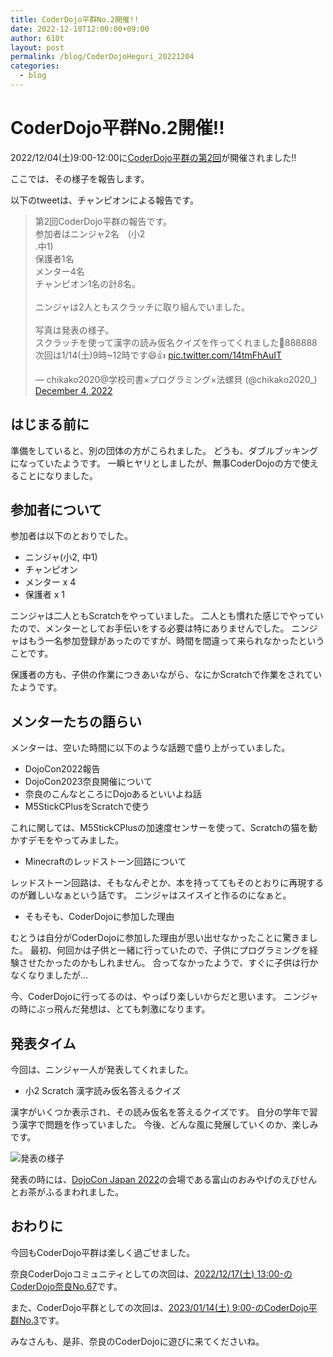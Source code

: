 ```yaml
---
title: CoderDojo平群No.2開催!!
date: 2022-12-10T12:00:00+09:00
author: 610t
layout: post
permalink: /blog/CoderDojoHeguri_20221204
categories:
  - blog
---
```

# CoderDojo平群No.2開催!!
2022/12/04(土)9:00-12:00に[CoderDojo平群の第2回](https://coderdojo-nara-ikoma.connpass.com/event/267219/)が開催されました!!

ここでは、その様子を報告します。

以下のtweetは、チャンピオンによる報告です。
<blockquote class="twitter-tweet"><p lang="ja" dir="ltr">第2回CoderDojo平群の報告です。<br>参加者はニンジャ2名　(小2<br>.中1)<br>保護者1名<br>メンター4名<br>チャンピオン1名の計8名。<br><br>ニンジャは2人ともスクラッチに取り組んでいました。<br><br>写真は発表の様子。<br>スクラッチを使って漢字の読み仮名クイズを作ってくれました👏888888<br>次回は1/14(土)9時~12時です😄👍 <a href="https://t.co/14tmFhAuIT">pic.twitter.com/14tmFhAuIT</a></p>&mdash; chikako2020@学校司書×プログラミング×法螺貝 (@chikako2020_) <a href="https://twitter.com/chikako2020_/status/1599257765725499392?ref_src=twsrc%5Etfw">December 4, 2022</a></blockquote> <script async src="https://platform.twitter.com/widgets.js" charset="utf-8"></script>


## はじまる前に
準備をしていると、別の団体の方がこられました。
どうも、ダブルブッキングになっていたようです。
一瞬ヒヤリとしましたが、無事CoderDojoの方で使えることになりました。

## 参加者について
参加者は以下のとおりでした。
- ニンジャ(小2, 中1)
- チャンピオン
- メンター x 4
- 保護者 x 1

ニンジャは二人ともScratchをやっていました。
二人とも慣れた感じでやっていたので、メンターとしてお手伝いをする必要は特にありませんでした。
ニンジャはもう一名参加登録があったのですが、時間を間違って来られなかったということです。

保護者の方も、子供の作業につきあいながら、なにかScratchで作業をされていたようです。


## メンターたちの語らい
メンターは、空いた時間に以下のような話題で盛り上がっていました。
- DojoCon2022報告
- DojoCon2023奈良開催について
- 奈良のこんなところにDojoあるといいよね話
- M5StickCPlusをScratchで使う

これに関しては、M5StickCPlusの加速度センサーを使って、Scratchの猫を動かすデモをやってみました。

- Minecraftのレッドストーン回路について

レッドストーン回路は、そもなんぞとか、本を持っててもそのとおりに再現するのが難しいなぁという話です。
ニンジャはスイスイと作るのになぁと。

- そもそも、CoderDojoに参加した理由

むとうは自分がCoderDojoに参加した理由が思い出せなかったことに驚きました。
最初、何回かは子供と一緒に行っていたので、子供にプログラミングを経験させたかったのかもしれません。
合ってなかったようで、すぐに子供は行かなくなりましたが…

今、CoderDojoに行ってるのは、やっぱり楽しいからだと思います。
ニンジャの時にぶっ飛んだ発想は、とても刺激になります。


## 発表タイム
今回は、ニンジャ一人が発表してくれました。
- 小2 Scratch 漢字読み仮名答えるクイズ

漢字がいくつか表示され、その読み仮名を答えるクイズです。
自分の学年で習う漢字で問題を作っていました。
今後、どんな風に発展していくのか、楽しみです。

![発表の様子](/assets/images/2022/HeguriNo2-Presen.jpg)


発表の時には、[DojoCon Japan 2022](https://dojocon2022.coderdojo.jp/)の会場である富山のおみやげのえびせんとお茶がふるまわれました。


## おわりに
今回もCoderDojo平群は楽しく過ごせました。

奈良CoderDojoコミュニティとしての次回は、[2022/12/17(土) 13:00-のCoderDojo奈良No.67](https://coderdojo-nara-ikoma.connpass.com/event/268737/)です。

また、CoderDojo平群としての次回は、[2023/01/14(土) 9:00-のCoderDojo平群No.3](https://coderdojo-nara-ikoma.connpass.com/event/268857/)です。

みなさんも、是非、奈良のCoderDojoに遊びに来てくださいね。
